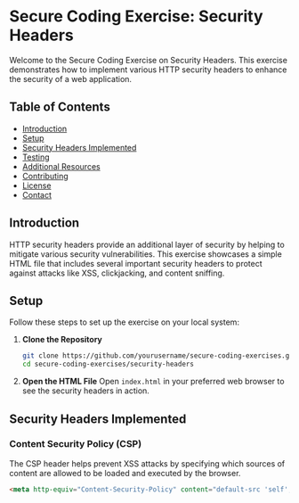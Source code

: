 # Secure Coding Exercise: Security Headers

Welcome to the Secure Coding Exercise on Security Headers. This exercise demonstrates how to implement various HTTP security headers to enhance the security of a web application.

## Table of Contents

- [Introduction](#introduction)
- [Setup](#setup)
- [Security Headers Implemented](#security-headers-implemented)
- [Testing](#testing)
- [Additional Resources](#additional-resources)
- [Contributing](#contributing)
- [License](#license)
- [Contact](#contact)

## Introduction

HTTP security headers provide an additional layer of security by helping to mitigate various security vulnerabilities. This exercise showcases a simple HTML file that includes several important security headers to protect against attacks like XSS, clickjacking, and content sniffing.

## Setup

Follow these steps to set up the exercise on your local system:

1. **Clone the Repository**
    ```bash
    git clone https://github.com/yourusername/secure-coding-exercises.git
    cd secure-coding-exercises/security-headers
    ```

2. **Open the HTML File**
    Open `index.html` in your preferred web browser to see the security headers in action.

## Security Headers Implemented

### Content Security Policy (CSP)

The CSP header helps prevent XSS attacks by specifying which sources of content are allowed to be loaded and executed by the browser.

```html
<meta http-equiv="Content-Security-Policy" content="default-src 'self'; script-src 'self' https://cdnjs.cloudflare.com; style-src 'self' https://fonts.googleapis.com">

